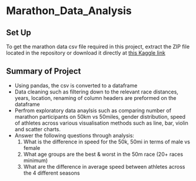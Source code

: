 # Marathon_Data_Analysis
 
## Set Up
To get the marathon data csv file required in this project, extract the ZIP file located in the repository or download it directly at [this Kaggle link](https://www.kaggle.com/datasets/aiaiaidavid/the-big-dataset-of-ultra-marathon-running/discussion/420633)

## Summary of Project
- Using pandas, the csv is converted to a dataframe
- Data cleaning such as filtering down to the relevant race distances, years, location, renaming of column headers are preformed on the dataframe
- Perfrom exploratory data anaylsis such as comparing number of marathon participants on 50km vs 50miles, gender distribution, speed of athletes across various visualisation methods such as line, bar, violin and scatter charts.
- Answer the following questions through analysis:
  1. What is the difference in speed for the 50k, 50mi in terms of male vs female
  2. What age groups are the best & worst in the 50m race (20+ races minimum)
  3. What are the difference in average speed between athletes across the 4 different seasons

